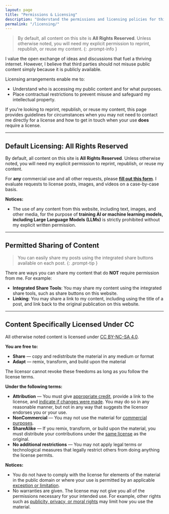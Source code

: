 ```yaml
---
layout: page
title: "Permissions & Licensing"
description: "Understand the permissions and licensing policies for this site's content. Learn how to request permission to reprint, republish, or reuse my content and circumstances when you may not need to contact me directly for a license."
permalink: "/licensing/"
---
```


> By default, all content on this site is **All Rights Reserved**. Unless otherwise noted, you will need my explicit permission to reprint, republish, or reuse my content.
{: .prompt-info }

I value the open exchange of ideas and discussions that fuel a thriving internet. However, I believe that third parties should not misuse public content simply because it is publicly available.

Licensing arrangements enable me to:

- Understand who is accessing my public content and for what purposes.
- Place contractual restrictions to prevent misuse and safeguard my intellectual property.

If you're looking to reprint, republish, or reuse my content, this page provides guidelines for circumstances when you may not need to contact me directly for a license and how to get in touch when your use **does** require a license.

---

## Default Licensing: All Rights Reserved

By default, all content on this site is **All Rights Reserved**. Unless otherwise noted, you will need my explicit permission to reprint, republish, or reuse my content.

For **any** commercial use and all other requests, please [**fill out this form**](https://forms.gle/UF2sGgMxoWqwDhdH8). I evaluate requests to license posts, images, and videos on a case-by-case basis.

**Notices:**

- The use of any content from this website, including text, images, and other media, for the purpose of **training AI or machine learning models, including Large Language Models (LLMs)** is strictly prohibited without my explicit written permission.

---

## Permitted Sharing of Content

> You can easily share my posts using the integrated share buttons available on each post.
{: .prompt-tip }

There are ways you can share my content that do **NOT** require permission from me. For example:

- **Integrated Share Tools**: You may share my content using the integrated share tools, such as share buttons on this website.
- **Linking**: You may share a link to my content, including using the title of a post, and link back to the original publication on this website.


---

## Content Specifically Licensed Under CC

All otherwise noted content is licensed under [CC BY-NC-SA 4.0](https://creativecommons.org/licenses/by-nc-sa/4.0/).

**You are free to:**

- **Share** — copy and redistribute the material in any medium or format
- **Adapt** — remix, transform, and build upon the material

The licensor cannot revoke these freedoms as long as you follow the license terms.

**Under the following terms:**

- **Attribution** — You must give [appropriate credit](https://creativecommons.org/licenses/by-nc-sa/4.0/#ref-appropriate-credit), provide a link to the license, and [indicate if changes were made](https://creativecommons.org/licenses/by-nc-sa/4.0/#ref-indicate-changes). You may do so in any reasonable manner, but not in any way that suggests the licensor endorses you or your use.
- **NonCommercial** — You may not use the material for [commercial purposes](https://creativecommons.org/licenses/by-nc-sa/4.0/#ref-commercial-purposes).
- **ShareAlike** — If you remix, transform, or build upon the material, you must distribute your contributions under the [same license](https://creativecommons.org/licenses/by-nc-sa/4.0/#ref-same-license) as the original.
- **No additional restrictions** — You may not apply legal terms or technological measures that legally restrict others from doing anything the license permits.

**Notices:**

- You do not have to comply with the license for elements of the material in the public domain or where your use is permitted by an applicable [exception or limitation](https://creativecommons.org/licenses/by-nc-sa/4.0/#ref-exception-or-limitation).
- No warranties are given. The license may not give you all of the permissions necessary for your intended use. For example, other rights such as [publicity, privacy, or moral rights](https://creativecommons.org/licenses/by-nc-sa/4.0/#ref-publicity-privacy-or-moral-rights) may limit how you use the material.
